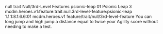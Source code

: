 <ability>
  <metadata>
    <class>null</class>
    <feature_type>trait</feature_type>
    <file_dpath>Null/3rd-Level Features</file_dpath>
    <item_id>psionic-leap</item_id>
    <item_index>01</item_index>
    <item_name>Psionic Leap</item_name>
    <level>3</level>
    <scc>mcdm.heroes.v1:feature.trait.null.3rd-level-feature:psionic-leap</scc>
    <scdc>1.1.1:8.1.6.6:01</scdc>
    <source>mcdm.heroes.v1</source>
    <type>feature/trait/null/3rd-level-feature</type>
  </metadata>
  <effects>
    <effect type="mundane">You can long jump and high jump a distance equal to twice your Agility score without needing to make a test.</effect>
  </effects>
</ability>
